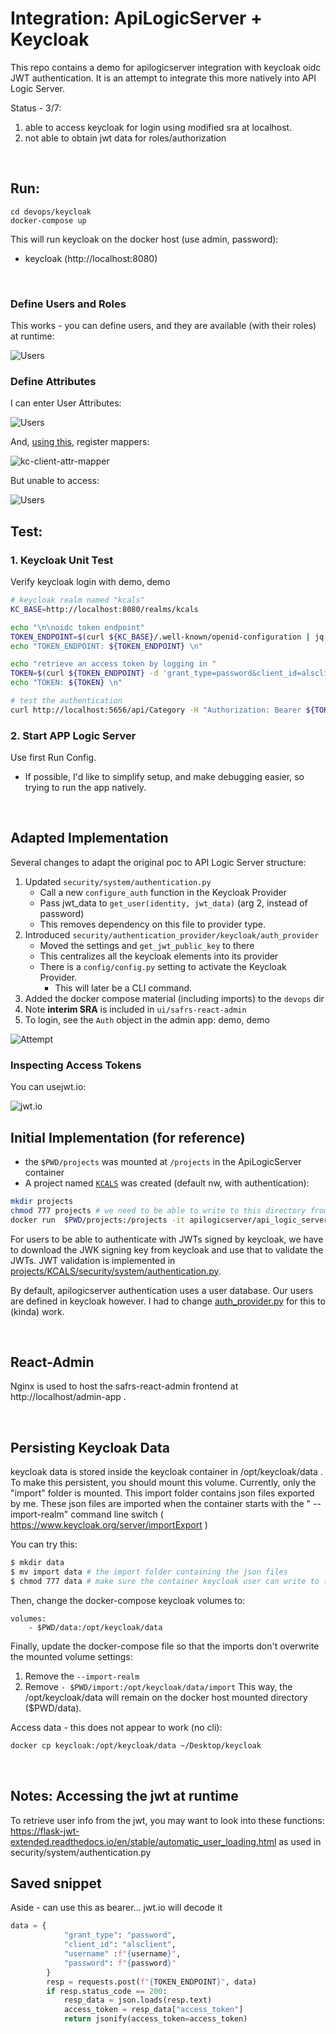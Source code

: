 # Integration: ApiLogicServer + Keycloak

This repo contains a demo for apilogicserver integration with keycloak oidc JWT authentication.  It is an attempt to integrate this more natively into API Logic Server.

Status - 3/7:

1. able to access keycloak for login using modified sra at localhost.
2. not able to obtain jwt data for roles/authorization

&nbsp;

## Run:
```
cd devops/keycloak
docker-compose up
```

This will run keycloak on the docker host (use admin, password):
- keycloak (http://localhost:8080) 

&nbsp;

### Define Users and Roles

This works - you can define users, and they are available (with their roles) at runtime:

![Users](images/kc-users.png)

### Define Attributes

I can enter User Attributes:

![Users](images/kc-attrs.png)

And, [using this](https://www.baeldung.com/keycloak-custom-user-attributes), register mappers:

![kc-client-attr-mapper](images/kc-client-attr-mapper.png)

But unable to access:

![Users](images/kc-attrs-access.png)


## Test:

### 1. Keycloak Unit Test

Verify keycloak login with demo, demo

```bash
# keycloak realm named "kcals"
KC_BASE=http://localhost:8080/realms/kcals

echo "\n\noidc token endpoint"
TOKEN_ENDPOINT=$(curl ${KC_BASE}/.well-known/openid-configuration | jq -r .token_endpoint)
echo "TOKEN_ENDPOINT: ${TOKEN_ENDPOINT} \n"

echo "retrieve an access token by logging in "
TOKEN=$(curl ${TOKEN_ENDPOINT} -d 'grant_type=password&client_id=alsclient' -d 'username=demo' -d 'password=demo' | jq -r .access_token)
echo "TOKEN: ${TOKEN} \n"

# test the authentication
curl http://localhost:5656/api/Category -H "Authorization: Bearer ${TOKEN}" | jq .

```

### 2. Start APP Logic Server

Use first Run Config.

* If possible, I'd like to simplify setup, and make debugging easier, so trying to run the app natively.

&nbsp;

## Adapted Implementation

Several changes to adapt the original poc to API Logic Server structure:

1. Updated `security/system/authentication.py` 
    * Call a new `configure_auth` function in the Keycloak Provider
    * Pass jwt_data to `get_user(identity, jwt_data)` (arg 2, instead of password)
    * This removes dependency on this file to provider type.
2. Introduced `security/authentication_provider/keycloak/auth_provider`
    * Moved the settings and `get_jwt_public_key` to there
    * This centralizes all the keycloak elements into its provider
    * There is a `config/config.py` setting to activate the Keycloak Provider.
        * This will later be a CLI command.
3. Added the docker compose material (including imports) to the `devops` dir
4. Note **interim SRA** is included in `ui/safrs-react-admin`
5. To login, see the `Auth` object in the admin app: demo, demo


![Attempt](images/integrate-keycloak.png)

### Inspecting Access Tokens

You can usejwt.io:

![jwt.io](images/jwt.io.png)


## Initial Implementation (for reference)

- the `$PWD/projects` was mounted at `/projects` in the ApiLogicServer container
- A project named [`KCALS`](projects/KCALS) was created (default nw, with authentication):

```bash
mkdir projects
chmod 777 projects # we need to be able to write to this directory from the container
docker run  $PWD/projects:/projects -it apilogicserver/api_logic_server bash -c "ApiLogicServer create --project_name=/projects/KCALS --db_url= ; ApiLogicServer add-auth --project_name=/projects/KCALS"
```

For users to be able to authenticate with JWTs signed by keycloak, we have to download the JWK signing key from keycloak and use that to validate the JWTs. 
JWT validation is implemented in [projects/KCALS/security/system/authentication.py](projects/KCALS/security/system/authentication.py). 

By default, apilogicserver authentication uses a user database. Our users are defined in keycloak however. I had to change [auth_provider.py](auth_provider.py) for this to (kinda) work.

&nbsp;

## React-Admin

Nginx is used to host the safrs-react-admin frontend at http://localhost/admin-app .

&nbsp;

## Persisting Keycloak Data

keycloak data is stored inside the keycloak container in /opt/keycloak/data .
To make this persistent, you should mount this volume. Currently, only the "import" folder is mounted.
This import folder contains json files exported by me. These json files are imported when the container starts with the " --import-realm" command line switch ( https://www.keycloak.org/server/importExport )

You can try this:

```bash
$ mkdir data
$ mv import data # the import folder containing the json files
$ chmod 777 data # make sure the container keycloak user can write to this folder
```

Then, change the docker-compose keycloak volumes to:

    volumes:
        - $PWD/data:/opt/keycloak/data

Finally, update the docker-compose file so that the imports don't overwrite the mounted volume settings:
1. Remove the `--import-realm`
2. Remove `- $PWD/import:/opt/keycloak/data/import`
This way, the /opt/keycloak/data will remain on the docker host mounted directory ($PWD/data).

Access data - this does not appear to work (no cli):
```bash
docker cp keycloak:/opt/keycloak/data ~/Desktop/keycloak

```

&nbsp;

## Notes: Accessing the jwt at runtime

To retrieve user info from the jwt, you may want to look into these functions:
https://flask-jwt-extended.readthedocs.io/en/stable/automatic_user_loading.html
as used in security/system/authentication.py

## Saved snippet

Aside - can use this as bearer... jwt.io will decode it

```python
data = {
            "grant_type": "password",
            "client_id": "alsclient",
            "username" :f"{username}",
            "password": f"{password}"
        }
        resp = requests.post(f"{TOKEN_ENDPOINT}", data)
        if resp.status_code == 200:
            resp_data = json.loads(resp.text)
            access_token = resp_data["access_token"]
            return jsonify(access_token=access_token)
```
&nbsp;
